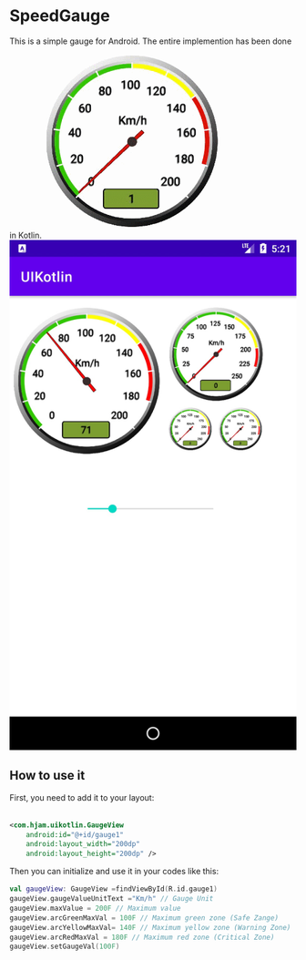 # SpeedGauge
This is a simple gauge for Android. The entire implemention has been done in Kotlin.
<img src="images/gauge2.gif"/><img src="images/Screenshot1.jpg"/>
## How to use it
First, you need to add it to your layout:
```xml

<com.hjam.uikotlin.GaugeView
    android:id="@+id/gauge1"
    android:layout_width="200dp"
    android:layout_height="200dp" />

```
Then you can initialize and use it in your codes like this:
```kotlin
val gaugeView: GaugeView =findViewById(R.id.gauge1)
gaugeView.gaugeValueUnitText ="Km/h" // Gauge Unit 
gaugeView.maxValue = 200F // Maximum value
gaugeView.arcGreenMaxVal = 100F // Maximum green zone (Safe Zange)
gaugeView.arcYellowMaxVal= 140F // Maximum yellow zone (Warning Zone)
gaugeView.arcRedMaxVal = 180F // Maximum red zone (Critical Zone)
gaugeView.setGaugeVal(100F)
```

